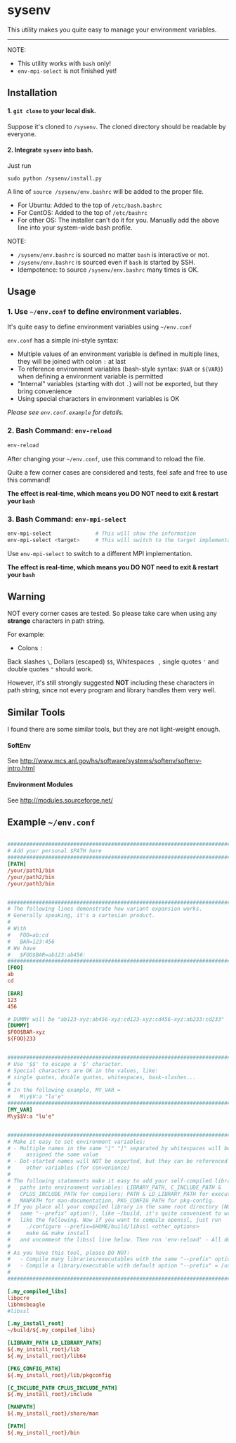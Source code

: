 
# sysenv
This utility makes you quite easy to manage your environment variables.

---

NOTE:
- This utility works with `bash` only!
- `env-mpi-select` is not finished yet!


## Installation

#### 1. `git clone` to your local disk.

Suppose it's cloned to `/sysenv`.
The cloned directory should be readable by everyone.

#### 2. Integrate `sysenv` into bash.

Just run
```
sudo python /sysenv/install.py
```

A line of `source /sysenv/env.bashrc` will be added to the proper file.
- For Ubuntu: Added to the top of `/etc/bash.bashrc`
- For CentOS: Added to the top of `/etc/bashrc`
- For other OS: The installer can't do it for you. Manually add the above line into your system-wide bash profile.


NOTE:
- `/sysenv/env.bashrc` is sourced no matter `bash` is interactive or not.
- `/sysenv/env.bashrc` is sourced even if `bash` is started by SSH.
- Idempotence: to source `/sysenv/env.bashrc` many times is OK.


## Usage

### 1. Use `~/env.conf` to define environment variables.

It's quite easy to define environment variables using `~/env.conf`

`env.conf` has a simple ini-style syntax:
- Multiple values of an environment variable is defined in multiple lines, they will be joined with colon `:` at last
- To reference environment variables (bash-style syntax: `$VAR` or `${VAR}`) when defining a environment variable is permitted
- "Internal" variables (starting with dot `.`) will not be exported, but they bring convenience
- Using special characters in environment variables is OK

*Please see `env.conf.example` for details.*

### 2. Bash Command: `env-reload`

````bash
env-reload
````
After changing your `~/env.conf`, use this command to reload the file.

Quite a few corner cases are considered and tests, feel safe and free to use this command!

**The effect is real-time, which means you DO NOT need to exit & restart your `bash`**

### 3. Bash Command: `env-mpi-select`

````bash
env-mpi-select              # This will show the information
env-mpi-select <target>     # This will switch to the target implementation
````

Use `env-mpi-select` to switch to a different MPI implementation.

**The effect is real-time, which means you DO NOT need to exit & restart your `bash`**


## Warning

NOT every corner cases are tested. So please take care when using any **strange** characters in path string.

For example:
- Colons `:`

Back slashes `\`, Dollars (escaped) `$$`, Whitespaces ` `, single quotes `'` and double quotes `"` should work.

However, it's still strongly suggested **NOT** including these characters in path string,
since not every program and library handles them very well.

## Similar Tools

I found there are some similar tools, but they are not light-weight enough.

#### SoftEnv
See http://www.mcs.anl.gov/hs/software/systems/softenv/softenv-intro.html

#### Environment Modules 
See http://modules.sourceforge.net/

## Example `~/env.conf`

````ini

###############################################################################
# Add your personal $PATH here
###############################################################################
[PATH]
/your/path1/bin
/your/path2/bin
/your/path3/bin


###############################################################################
# The following lines demonstrate how variant expansion works.
# Generally speaking, it's a cartesian product.
#
# With
#   FOO=ab:cd
#   BAR=123:456
# We have
#   $FOO$BAR=ab123:ab456:
###############################################################################
[FOO]
ab
cd

[BAR]
123
456

# DUMMY will be "ab123-xyz:ab456-xyz:cd123-xyz:cd456-xyz:ab233:cd233"
[DUMMY]
$FOO$BAR-xyz
${FOO}233


###############################################################################
# Use '$$' to escape a '$' character.
# Special characters are OK in the values, like:
# single quotes, double quotes, whitespaces, bask-slashes...
#
# In the following example, MY_VAR =
#   M\y$V:a "lu'e"
###############################################################################
[MY_VAR]
M\y$$V:a "lu'e"


###############################################################################
# Make it easy to set environment variables:
# - Multiple names in the same "[" "]" separated by whitespaces will be
#     assigned the same value
# - Dot-started names will NOT be exported, but they can be referenced in
#     other variables (for convenience)
#
# The following statements make it easy to add your self-compiled library's
#   paths into environment variables: LIBRARY_PATH, C_INCLUDE_PATH &
#   CPLUS_INCLUDE_PATH for compilers; PATH & LD_LIBRARY_PATH for executables,
#   MANPATH for man-documentation, PKG_CONFIG_PATH for pkg-config.
# If you place all your compiled library in the same root directory (NOT the
#   same "--prefix" option!), like ~/build, it's quite convenient to write
#   like the following. Now if you want to compile openssl, just run
#     ./configure --prefix=$HOME/build/libssl <other_options>
#     make && make install
#   and uncomment the libssl line below. Then run 'env-reload' - All done.
#
# As you have this tool, please DO NOT:
#   - Compile many libraries/executables with the same "--prefix" option
#   - Compile a library/executable with default option "--prefix" = /usr/local
#
###############################################################################

[.my_compiled_libs]
libpcre
libhmsbeagle
#libssl

[.my_install_root]
~/build/${.my_compiled_libs}

[LIBRARY_PATH LD_LIBRARY_PATH]
${.my_install_root}/lib
${.my_install_root}/lib64

[PKG_CONFIG_PATH]
${.my_install_root}/lib/pkgconfig

[C_INCLUDE_PATH CPLUS_INCLUDE_PATH]
${.my_install_root}/include

[MANPATH]
${.my_install_root}/share/man

[PATH]
${.my_install_root}/bin

````
